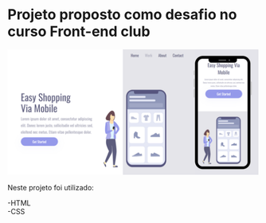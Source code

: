 <h1>Projeto proposto como desafio no curso Front-end club</h1>

<img src="https://github.com/devjonesrodrigues/responsivo-cell/blob/master/assets/Design%20sem%20nome%20(6).png?raw=true" alt="page-desktop-cell">

Neste projeto foi utilizado:

-HTML<br>
-CSS<br>
